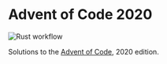 # Advent of Code 2020

![Rust workflow](https://github.com/tacgomes/AoC-2020/workflows/Rust/badge.svg)

Solutions to the [Advent of Code], 2020 edition.

[Advent of Code]: https://adventofcode.com/2020/about
